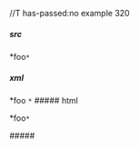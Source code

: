 //T has-passed:no
example 320
##### src
*foo`*`
##### xml
<?xml version="1.0" encoding="UTF-8"?>
<!DOCTYPE document SYSTEM "CommonMark.dtd">
<document xmlns="http://commonmark.org/xml/1.0">
  <paragraph>
    <text>*foo</text>
    <code>*</code>
  </paragraph>
</document>
##### html
<p>*foo<code>*</code></p>
#####
